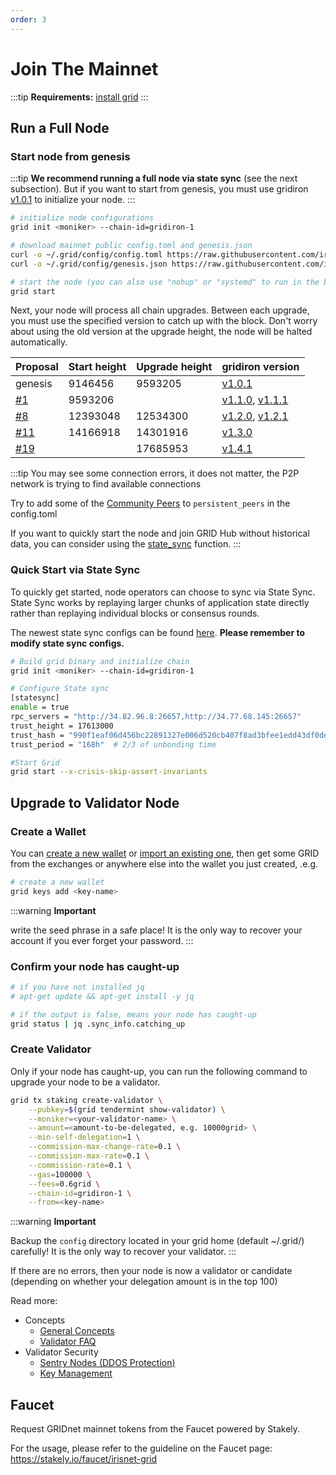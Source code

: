 ```yaml
---
order: 3
---
```


# Join The Mainnet

:::tip
**Requirements:** [install grid](install.md)
:::

## Run a Full Node

### Start node from genesis

:::tip
**We recommend running a full node via state sync** (see the next subsection). But if you want to start from genesis, you must use gridiron [v1.0.1](https://github.com/gridiron-zone/gridiron/releases/tag/v1.0.1) to initialize your node.
:::

```bash
# initialize node configurations
grid init <moniker> --chain-id=gridiron-1

# download mainnet public config.toml and genesis.json
curl -o ~/.grid/config/config.toml https://raw.githubusercontent.com/irisnet/mainnet/master/config/config.toml
curl -o ~/.grid/config/genesis.json https://raw.githubusercontent.com/irisnet/mainnet/master/config/genesis.json

# start the node (you can also use "nohup" or "systemd" to run in the background)
grid start
```

Next, your node will process all chain upgrades. Between each upgrade, you must use the specified version to catch up with the block. Don't worry about using the old version at the upgrade height, the node will be halted automatically.

| Proposal | Start height | Upgrade height | gridiron version |
| -------- | ------------ | -------------- | ----- |
| genesis  |  9146456     |  9593205  | [v1.0.1](https://github.com/gridiron-zone/gridiron/releases/tag/v1.0.1) |
| [#1](https://gridiron.iobscan.io/#/ProposalsDetail/1)  |  9593206     |    | [v1.1.0](https://github.com/gridiron-zone/gridiron/releases/tag/v1.1.0), [v1.1.1](https://github.com/gridiron-zone/gridiron/releases/tag/v1.1.1)|
| [#8](https://gridiron.iobscan.io/#/ProposalsDetail/8)  |  12393048     | 12534300 | [v1.2.0](https://github.com/gridiron-zone/gridiron/releases/tag/v1.2.0), [v1.2.1](https://github.com/gridiron-zone/gridiron/releases/tag/v1.2.1) |
| [#11](https://gridiron.iobscan.io/#/ProposalsDetail/11)  |  14166918     |  14301916  | [v1.3.0](https://github.com/gridiron-zone/gridiron/releases/tag/v1.3.0) |
| [#19](https://gridiron.iobscan.io/#/gov/proposals/19)  |       |  17685953  | [v1.4.1](https://github.com/gridiron-zone/gridiron/releases/tag/v1.4.1) |

:::tip
You may see some connection errors, it does not matter, the P2P network is trying to find available connections

Try to add some of the [Community Peers](https://github.com/irisnet/mainnet/blob/master/config/community-peers.md) to `persistent_peers` in the config.toml

If you want to quickly start the node and join GRID Hub without historical data, you can consider using the [state_sync](./state-sync.md) function.
:::

### Quick Start via State Sync

To quickly get started, node operators can choose to sync via State Sync. State Sync works by replaying larger chunks of application state directly rather than replaying individual blocks or consensus rounds.

The newest state sync configs can be found [here](https://ping.pub/grid/statesync). **Please remember to modify state sync configs.**

```bash
# Build grid binary and initialize chain
grid init <moniker> --chain-id=gridiron-1

# Configure State sync
[statesync]
enable = true
rpc_servers = "http://34.82.96.8:26657,http://34.77.68.145:26657"
trust_height = 17613000
trust_hash = "990f1eaf06d456bc22891327e006d520cb407f8ad3bfee1edd43df0de1e1da1c"
trust_period = "168h"  # 2/3 of unbonding time

#Start Grid
grid start --x-crisis-skip-assert-invariants
```

## Upgrade to Validator Node

### Create a Wallet

You can [create a new wallet](../cli-client/keys.md#create-a-new-key) or [import an existing one](../cli-client/keys.md#recover-an-existing-key-from-seed-phrase), then get some GRID from the exchanges or anywhere else into the wallet you just created, .e.g.

```bash
# create a new wallet
grid keys add <key-name>
```

:::warning
**Important**

write the seed phrase in a safe place! It is the only way to recover your account if you ever forget your password.
:::

### Confirm your node has caught-up

```bash
# if you have not installed jq
# apt-get update && apt-get install -y jq

# if the output is false, means your node has caught-up
grid status | jq .sync_info.catching_up
```

### Create Validator

Only if your node has caught-up, you can run the following command to upgrade your node to be a validator.

```bash
grid tx staking create-validator \
    --pubkey=$(grid tendermint show-validator) \
    --moniker=<your-validator-name> \
    --amount=<amount-to-be-delegated, e.g. 10000grid> \
    --min-self-delegation=1 \
    --commission-max-change-rate=0.1 \
    --commission-max-rate=0.1 \
    --commission-rate=0.1 \
    --gas=100000 \
    --fees=0.6grid \
    --chain-id=gridiron-1 \
    --from=<key-name>
```

:::warning
**Important**

Backup the `config` directory located in your grid home (default ~/.grid/) carefully! It is the only way to recover your validator.
:::

If there are no errors, then your node is now a validator or candidate (depending on whether your delegation amount is in the top 100)

Read more:

- Concepts
  - [General Concepts](../concepts/general-concepts.md)
  - [Validator FAQ](../concepts/validator-faq.md)
- Validator Security
  - [Sentry Nodes (DDOS Protection)](../concepts/sentry-nodes.md)
  - [Key Management](../tools/kms.md)

## Faucet

Request GRIDnet mainnet tokens from the Faucet powered by Stakely.

For the usage, please refer to the guideline on the Faucet page: https://stakely.io/faucet/irisnet-grid
